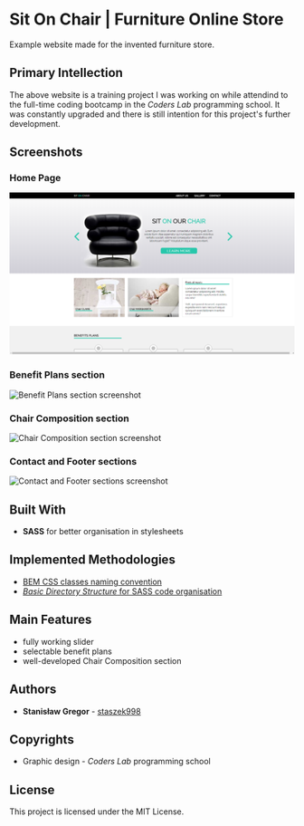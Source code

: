 # Sit On Chair | Furniture Online Store

Example website made for the invented furniture store.

## Primary Intellection

The above website is a training project I was working on while attendind to the full-time coding bootcamp in the *Coders Lab* programming school. It was constantly upgraded and there is still intention for this project's further development.

## Screenshots

### Home Page

![Home Page screenshot](images/screenshots/home.png?raw=true "Home Page")

### Benefit Plans section

![Benefit Plans section screenshot](images/screenshots/music.png?raw=true "Home Page")

### Chair Composition section

![Chair Composition section screenshot](images/screenshots/photos.png?raw=true "Home Page")

### Contact and Footer sections

![Contact and Footer sections screenshot](images/screenshots/videos.png?raw=true "Home Page")

## Built With

* **SASS** for better organisation in stylesheets

## Implemented Methodologies

* [BEM CSS classes naming convention](http://getbem.com/)
* [*Basic Directory Structure* for SASS code organisation](http://thesassway.com/beginner/how-to-structure-a-sass-project)

## Main Features

* fully working slider
* selectable benefit plans
* well-developed Chair Composition section

## Authors

* **Stanisław Gregor** - [staszek998](https://github.com/staszek998/)

## Copyrights

* Graphic design - *Coders Lab* programming school

## License

This project is licensed under the MIT License.
